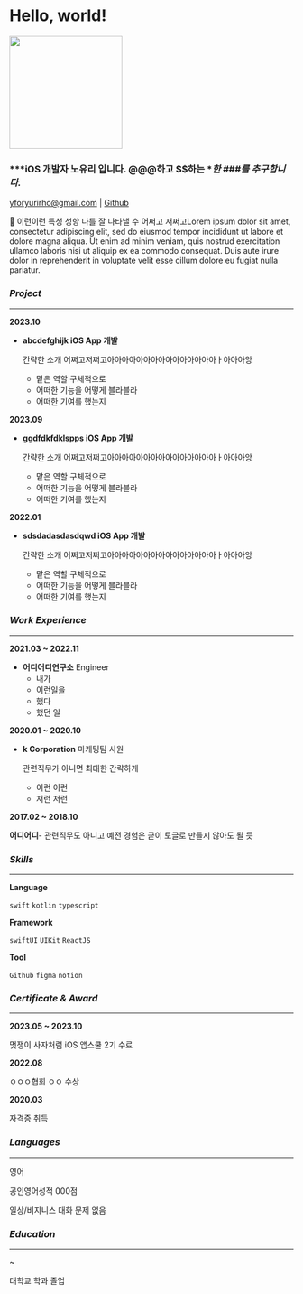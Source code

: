 # Hello, world!


<img src="https://github.com/APPSCHOOL3-iOS/APPSCHOOL3-iOS.github.io/assets/51072429/7590f8ca-cf7b-4ea6-83e4-5d170e5da41b" width="200" height="200"/>

### ***iOS 개발자 노유리 입니다. @@@하고 $$하는 ****한 ###를 추구합니다.***

[yforyurirho@gmail.com](mailto:yforyurirho@gmail.com) | [Github](https://github.com/yforyuri)

<aside>
🌟 이런이런 특성 성향 나를 잘 나타낼 수 어쩌고 저쩌고Lorem ipsum dolor sit amet, consectetur adipiscing elit, sed do eiusmod tempor incididunt ut labore et dolore magna aliqua. Ut enim ad minim veniam, quis nostrud exercitation ullamco laboris nisi ut aliquip ex ea commodo consequat. Duis aute irure dolor in reprehenderit in voluptate velit esse cillum dolore eu fugiat nulla pariatur.

</aside>

### *Project*

---

**2023.10**

- **abcdefghijk iOS App 개발**
    
    간략한 소개 어쩌고저쩌고아아아아아아아아아아아아아아아ㅏ아아아앙
    
    - 맡은 역할 구체적으로
    - 어떠한 기능을 어떻게 블라블라
    - 어떠한 기여를 했는지

**2023.09**

- **ggdfdkfdklspps iOS App 개발**
    
    간략한 소개 어쩌고저쩌고아아아아아아아아아아아아아아아ㅏ아아아앙
    
    - 맡은 역할 구체적으로
    - 어떠한 기능을 어떻게 블라블라
    - 어떠한 기여를 했는지

**2022.01**

- **sdsdadasdasdqwd iOS App 개발**
    
    간략한 소개 어쩌고저쩌고아아아아아아아아아아아아아아아ㅏ아아아앙
    
    - 맡은 역할 구체적으로
    - 어떠한 기능을 어떻게 블라블라
    - 어떠한 기여를 했는지

### *Work Experience*

---

**2021.03 ~ 2022.11**

- **어디어디연구소**  Engineer
    - 내가
    - 이런일을
    - 했다
    - 했던 일

**2020.01 ~ 2020.10**

- **k Corporation** 마케팅팀 사원
    
    관련직무가 아니면 최대한 간략하게
    
    - 이런 이런
    - 저런 저런

**2017.02 ~ 2018.10**

**어디어디**- 관련직무도 아니고 예전 경험은 굳이 토글로 만들지 않아도 될 듯


### ***Skills***

---

**Language**

`swift` `kotlin` `typescript`

**Framework**

`swiftUI` `UIKit` `ReactJS`

**Tool**

`Github` `figma` `notion`

### *Certificate & Award*

---

**2023.05 ~ 2023.10**

멋쟁이 사자처럼 iOS 앱스쿨 2기 수료

**2022.08**

ㅇㅇㅇ협회 ㅇㅇ 수상

**2020.03**

자격증 취득

### *Languages*

---

영어

공인영어성적 000점

일상/비지니스 대화 문제 없음

### ***Education***

---

~

대학교 학과 졸업


